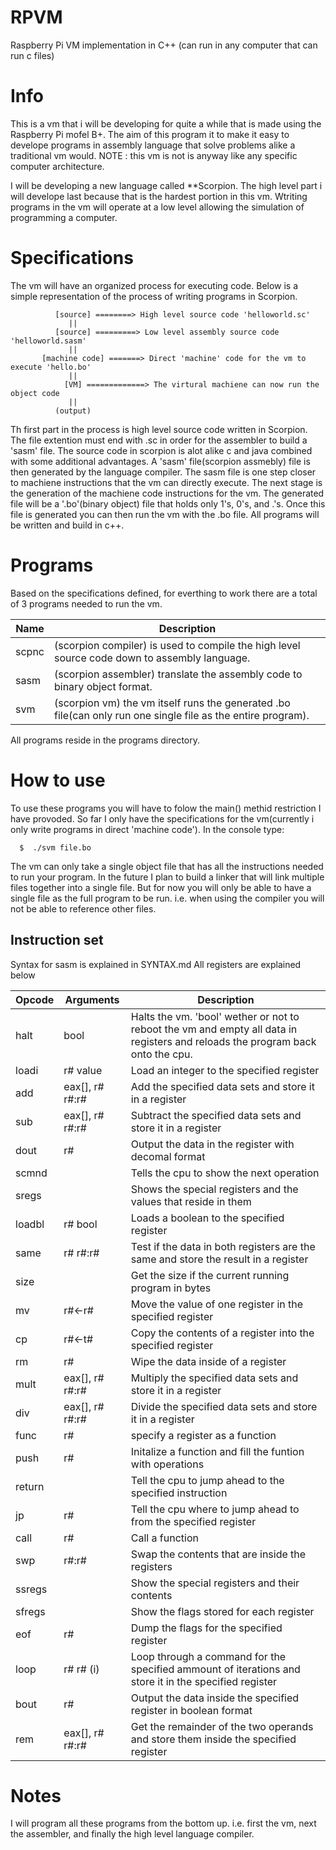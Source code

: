 # RPVM
Raspberry Pi VM implementation in C++ (can run in any computer that can run c files)

# Info
This is a vm that i will be developing for quite a while that is made using the Raspberry Pi mofel B+.  The aim of this program it to make it easy to develope programs in assembly language  that solve problems alike a traditional vm would. NOTE : this vm is not is anyway like any specific computer architecture.
 
I will be developing a new language called **Scorpion. The high level part i will develope last because that is the hardest portion in this vm. Wtriting programs in the vm will operate at a low level allowing the simulation of programming a computer. 

# Specifications
The vm will have an organized process for executing code. Below is a simple representation of the process of writing programs in Scorpion.

              [source] ========> High level source code 'helloworld.sc'
                 ||
              [source] =========> Low level assembly source code 'helloworld.sasm'
                 ||
           [machine code] =======> Direct 'machine' code for the vm to execute 'hello.bo'
                 ||
                [VM] =============> The virtural machiene can now run the object code
                 ||
              (output)
           
Th first part in the process is high level source code written in Scorpion. The file extention must end with .sc in order for the assembler to build a 'sasm' file. The source code in scorpion is alot alike c and java combined with some additional advantages. A 'sasm' file(scorpion assmebly) file is then generated by the language compiler. The sasm file is one step closer to machiene instructions that the vm can directly execute. The next stage is the generation of the machiene code instructions for the vm. The generated file will be a '.bo'(binary object) file that holds only 1's, 0's, and .'s. Once this file is generated you can then run the vm with the .bo file. All programs will be written and build in c++.

# Programs
Based on the specifications defined, for everthing to work there are a total of 3 programs needed to run the vm.

Name | Description
---- | -----------
scpnc | (scorpion compiler) is used to compile the high level source code down to assembly language.
sasm | (scorpion assembler) translate the assembly code to binary object format.
svm | (scorpion vm) the vm itself runs the generated .bo file(can only run one single file as the entire program).

All programs reside in the programs directory.

# How to use
To use these programs you will have to folow the main() methid restriction I have provoded. So far I only have the specifications for the vm(currently i only write programs in direct 'machine code').
In the console type:

      $  ./svm file.bo
 
The vm can only take a single object file that has all the instructions needed to run your program. In the future I plan to build a linker that will link multiple files together into a single file.  But for now you will only be able to have a single file as the full program to be run. i.e. when using the compiler you will not be able to reference other files. 

## Instruction set
Syntax for sasm is explained in SYNTAX.md
All registers are explained below

Opcode | Arguments | Description
------ | --------- | -----------
halt   | bool      | Halts the vm. 'bool' wether or not to reboot the vm and empty all data in registers and reloads the program back onto the cpu.
loadi  | r# value  | Load an integer to the specified register
add    | eax[], r# r#:r# | Add the specified data sets and store it in a register
sub    | eax[], r# r#:r# | Subtract the specified data sets and store it in a register
dout   | r#        | Output the data in the register with decomal format
scmnd  |           | Tells the cpu to show the next operation
sregs  |           | Shows the special registers and the values that reside in them
loadbl | r# bool   | Loads a boolean to the specified register
same   | r# r#:r#  | Test if the data in both registers are the same and store the result in a register
size   |           | Get the size if the current running program in bytes
mv     | r#<-r#    | Move the value of one register in the specified register
cp     | r#<-t#    | Copy the contents of a register into the specified register
rm     | r#        | Wipe the data inside of a register
mult   | eax[], r# r#:r# | Multiply the specified data sets and store it in a register
div    | eax[], r# r#:r# | Divide the specified data sets and store it in a register
func   | r#        | specify a register as a function
push   | r#        | Initalize a function and fill the funtion with operations
return |           | Tell the cpu to jump ahead to the specified instruction
jp     | r#        | Tell the cpu where to jump ahead to from the specified register
call   | r#        | Call a function 
swp    | r#:r#     | Swap the contents that are inside the registers
ssregs |           | Show the special registers and their contents
sfregs |           | Show the flags stored for each register
eof    | r#        | Dump the flags for the specified register
loop   | r# r# (i) | Loop through a command for the specified ammount of iterations and store it in the specified register
bout   | r#        | Output the data inside the specified register in boolean format
rem    | eax[], r#  r#:r# | Get the remainder of the two operands and store them inside the specified register

# Notes
I will program all these programs from the bottom up. i.e. first the vm, next the assembler, and finally the high level language compiler.
